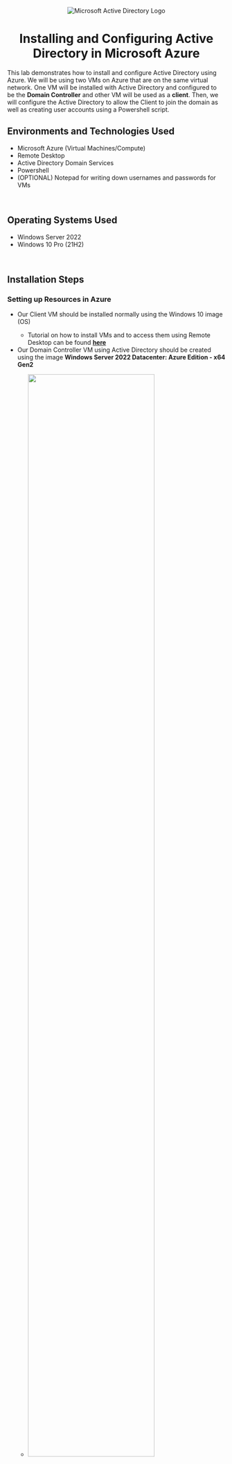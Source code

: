 <p align="center">
<img src="https://i.imgur.com/pU5A58S.png" alt="Microsoft Active Directory Logo"/>
</p>

<h1 align = "center">Installing and Configuring Active Directory in Microsoft Azure</h1>
This lab demonstrates how to install and configure Active Directory using Azure. We will be using two VMs on Azure that are on the same virtual network. One VM will be installed with Active Directory and configured to be the <b>Domain Controller</b> and other VM will be used as a <b>client</b>. Then, we will configure the Active Directory to allow the Client to join the domain as well as creating user accounts using a Powershell script. 

<br />

<h2>Environments and Technologies Used</h2>
<ul>
  <li>Microsoft Azure (Virtual Machines/Compute)</li>
  <li>Remote Desktop</li>
  <li>Active Directory Domain Services</li>
  <li>Powershell</li>
  <li>(OPTIONAL) Notepad for writing down usernames and passwords for VMs</li>
</ul>

<br />

<h2>Operating Systems Used</h2>
<ul>
  <li>Windows Server 2022</li>
  <li>Windows 10 Pro (21H2)</li>
</ul>

<br />

<h2>Installation Steps</h2>

<h3>Setting up Resources in Azure</h3>

<p>
  <ul>
    <li>Our Client VM should be installed normally using the Windows 10 image (OS)</li>
    <ul>
      <li>Tutorial on how to install VMs and to access them using Remote Desktop can be found <b><a href ="https://github.com/ColtonTrauCC/vm-network">here</a></b></li>
    </ul>      
    <li>Our Domain Controller VM using Active Directory should be created using the image <b>Windows Server 2022 Datacenter: Azure Edition - x64 Gen2</b></li>
    <ul>
      <li><img src = "https://github.com/ColtonTrauCC/active-directory/assets/147654000/2ba43657-9799-46d3-9140-c9952282614e" height="80%" width="80%"/></li>
    </ul>
    <li>After the VMs are created, we'll set the Domain Controller's IP Address as <i>static</i> since having it dynamic will make them difficult for the VM to communicate with our client VM.</li>
    <li>Go to your Virtual Machines in Azure and go to <b>Networking</b> then go to the link listed next to <b>Network Interface</b>. Head to <b>IP Configurations</b> under <b>settings</b>, go to the ipconfig link to open up a window to toggle the IP configuration and allocation to <b>Static</b>.</li>
    <ul>
      <li>IP Configuration for the Domain VM</li>
      <li><img src="https://github.com/ColtonTrauCC/active-directory/assets/147654000/f9883539-f1b2-4ada-80d9-2e0df6c2de6d" height="80%" width="80%"/></li>
    </ul>
  </ul>
</p>

<br />

<h3>Ensuring Connectivity</h3>

<p>
  <ul>
    <li>Logging in to the Client VM, open the Command Prompt and enter the command <b>ping [Domain Controller Private IP Address] -t</b> to endlessly send ping in order ensure reachability with the Domain Controller. Connection should time out after the first ping due to the Domain Controller's Firewall Settings.</li>
    <ul>
      <li><img src = "https://github.com/ColtonTrauCC/active-directory/assets/147654000/be2faa69-d835-4222-a105-b6f5201c018f" height = 80% width = 80% /></li>
    </ul>
    <li>Logging into the Domain Controller VM, go to the <b>Windows Defender Firewall with Advanced Security</b>. Head to the <b>Inbound Rules</b> and enable the rules under the protocol <b>ICMPv4</b>, specifically <i>Core Networking Diagnostics - ICMP Echo Request (ICMPv4-In)</i></li>
    <ul>
	<li><img src = "https://github.com/ColtonTrauCC/active-directory/assets/147654000/63bef2fe-62b6-4230-aac2-d6528f038bc5" height = 80% width = 80% /></li>
    </ul>
    <li>Head back to the Client VM, and we should now be seeing replies</li>
    <ul>
	<li><img src = "https://github.com/ColtonTrauCC/active-directory/assets/147654000/0918e56e-4fe8-497e-aa05-e9e4b3139042" height = 80% width = 80% /></li>
    </ul>
  </ul>
</p>

<br />

<h3>Installing Active Directory on the Domain Controller</h3>

<p>
  <ul>
	  <li>In your Domain Controller VM, go to the Server Manager Dashboard and click on <b>Add Roles and Features</b>. Go through the installation process and upon getting to <b>Server Roles</b>, make sure to check the box for <b>Active Directory Domain Services</b></li>
	  <ul>
	    <li><img src = "https://github.com/ColtonTrauCC/active-directory/assets/147654000/0b835d58-c357-40ce-a759-a0770c7929c9" height = 80% width = 80% /></li>
	  </ul>
	 <li>Once installed, we now have to promote the server into a domain controller. To do so, you may notice a <b>warning notification</b> on the top right where the flag icon is. Click on that flag and click <b>Promote this server to a domain controller</b>. Click on Add a new forest and specify a domain name. For this tutorial, we'll name the domain <b>mydomain.com</b>, specifiy the password, and proceed with the install. Noted, you will be automatically signed out, re-log in through Remote Desktop, and installation is fully completed!</li>
	  <ul>
	    <li><img src = "https://github.com/ColtonTrauCC/active-directory/assets/147654000/af0fb9e9-2f55-4fb0-a372-487d2dab317e" height = 80% width = 80% /></li>
	    <li><img src = "https://github.com/ColtonTrauCC/active-directory/assets/147654000/fb6b02e1-2e22-4147-aede-1d126c634ec8" height = 80% width = 80% /></li>
	    <li><img src = "https://github.com/ColtonTrauCC/active-directory/assets/147654000/a0f67658-a103-4055-ac9a-da272ca4aea1" height = 80% width = 80% /></li>
    	 </ul>
  </ul>
</p>

<br />

<h2>Configuration Steps</h2>

<h3></h3>

<p>
  <ul>
    <li></li>
  </ul>
</p>

<br />
